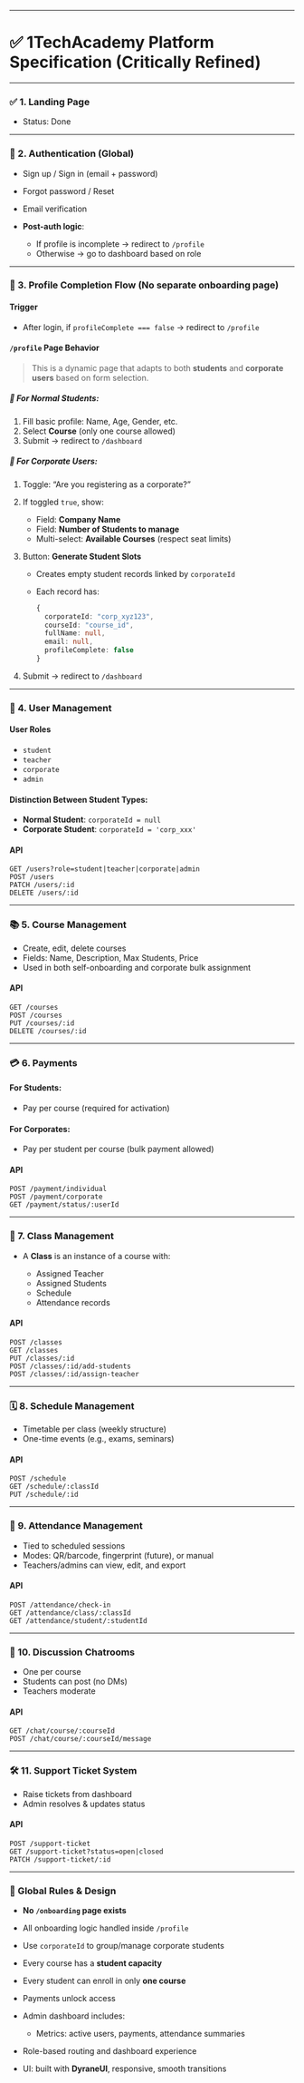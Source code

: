 
---

# ✅ 1TechAcademy Platform Specification (Critically Refined)

---

### ✅ 1. **Landing Page**

* Status: Done

---

### 🔐 2. **Authentication (Global)**

* Sign up / Sign in (email + password)
* Forgot password / Reset
* Email verification
* **Post-auth logic**:

  * If profile is incomplete → redirect to `/profile`
  * Otherwise → go to dashboard based on role

---

### 👤 3. **Profile Completion Flow** (No separate onboarding page)

#### Trigger

* After login, if `profileComplete === false` → redirect to `/profile`

#### `/profile` Page Behavior

> This is a dynamic page that adapts to both **students** and **corporate users** based on form selection.

##### 🔹 For Normal Students:

1. Fill basic profile: Name, Age, Gender, etc.
2. Select **Course** (only one course allowed)
3. Submit → redirect to `/dashboard`

##### 🔸 For Corporate Users:

1. Toggle: “Are you registering as a corporate?”
2. If toggled `true`, show:

   * Field: **Company Name**
   * Field: **Number of Students to manage**
   * Multi-select: **Available Courses** (respect seat limits)
3. Button: **Generate Student Slots**

   * Creates empty student records linked by `corporateId`
   * Each record has:

     ```ts
     {
       corporateId: "corp_xyz123",
       courseId: "course_id",
       fullName: null,
       email: null,
       profileComplete: false
     }
     ```
4. Submit → redirect to `/dashboard`

---

### 👥 4. **User Management**

#### User Roles

* `student`
* `teacher`
* `corporate`
* `admin`

#### Distinction Between Student Types:

* **Normal Student**: `corporateId = null`
* **Corporate Student**: `corporateId = 'corp_xxx'`

#### API

```http
GET /users?role=student|teacher|corporate|admin
POST /users
PATCH /users/:id
DELETE /users/:id
```

---

### 📚 5. **Course Management**

* Create, edit, delete courses
* Fields: Name, Description, Max Students, Price
* Used in both self-onboarding and corporate bulk assignment

#### API

```http
GET /courses
POST /courses
PUT /courses/:id
DELETE /courses/:id
```

---

### 💳 6. **Payments**

#### For Students:

* Pay per course (required for activation)

#### For Corporates:

* Pay per student per course (bulk payment allowed)

#### API

```http
POST /payment/individual
POST /payment/corporate
GET /payment/status/:userId
```

---

### 🏫 7. **Class Management**

* A **Class** is an instance of a course with:

  * Assigned Teacher
  * Assigned Students
  * Schedule
  * Attendance records

#### API

```http
POST /classes
GET /classes
PUT /classes/:id
POST /classes/:id/add-students
POST /classes/:id/assign-teacher
```

---

### 🗓️ 8. **Schedule Management**

* Timetable per class (weekly structure)
* One-time events (e.g., exams, seminars)

#### API

```http
POST /schedule
GET /schedule/:classId
PUT /schedule/:id
```

---

### 🧾 9. **Attendance Management**

* Tied to scheduled sessions
* Modes: QR/barcode, fingerprint (future), or manual
* Teachers/admins can view, edit, and export

#### API

```http
POST /attendance/check-in
GET /attendance/class/:classId
GET /attendance/student/:studentId
```

---

### 💬 10. **Discussion Chatrooms**

* One per course
* Students can post (no DMs)
* Teachers moderate

#### API

```http
GET /chat/course/:courseId
POST /chat/course/:courseId/message
```

---

### 🛠️ 11. **Support Ticket System**

* Raise tickets from dashboard
* Admin resolves & updates status

#### API

```http
POST /support-ticket
GET /support-ticket?status=open|closed
PATCH /support-ticket/:id
```

---

### 🧠 Global Rules & Design

* **No `/onboarding` page exists**
* All onboarding logic handled inside `/profile`
* Use `corporateId` to group/manage corporate students
* Every course has a **student capacity**
* Every student can enroll in only **one course**
* Payments unlock access
* Admin dashboard includes:

  * Metrics: active users, payments, attendance summaries
* Role-based routing and dashboard experience
* UI: built with **DyraneUI**, responsive, smooth transitions


